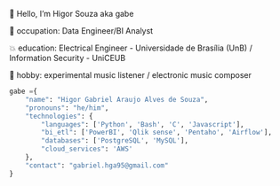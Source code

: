 🐙 Hello, I’m Higor Souza aka gabe

💾 occupation: Data Engineer/BI Analyst

💥 education: Electrical Engineer - Universidade de Brasília (UnB) / Information Security - UniCEUB

🎹 hobby: experimental music listener / electronic music composer

```python
gabe ={ 
    "name": "Higor Gabriel Araujo Alves de Souza",
    "pronouns": "he/him",
    "technologies": {
        "languages": ['Python', 'Bash', 'C', 'Javascript'],
        "bi_etl": ['PowerBI', 'Qlik sense', 'Pentaho', 'Airflow'],
        "databases": ['PostgreSQL', 'MySQL'],
        "cloud_services": 'AWS'
    },
    "contact": "gabriel.hga95@gmail.com"
}
```

